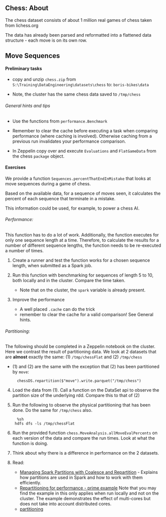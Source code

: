 Chess: About
------

The chess dataset consists of about 1 million real games of chess taken
from lichess.org

The data has already been parsed and reformatted into a flattened data
structure - each move is on its own row.

Move Sequences
--------------

#### Preliminary tasks
- copy and unzip `chess.zip` from
`S:\Training\DataEngineering\datasets\chess` to: `boris-bikes\data`

- Note, the cluster has the same chess data saved to `/tmp/chess`

###### General hints and tips

- Use the functions from `performance.Benchmark`

- Remember to clear the cache before executing a task
    when comparing performance (where caching is involved).
    Otherwise caching from a previous run
    invalidates your performance comparison.

- In Zeppelin copy over and execute `Evaluations` and `FlatGameData`
    from the chess `package` object.

#### Exercises

We provide a function `Sequences.percentThatEndInMistake` that looks at
move sequences during a game of chess.

Based on the available data, for a sequence of moves seen,
it calculates the percent of each sequence that terminate in a mistake.

This information could be used, for example, to power a chess AI.


###### Performance:

This function has to do a lot of work.
Additionally, the function executes for only one sequence length at a time.
Therefore, to calculate the results for a number of different
sequence lengths, the function needs to be re-executed a number of times.

1. Create a runner and test the function works for a chosen sequence length,
    when submitted as a Spark job.

2. Run this function with benchmarking for sequences of length 5 to 10,
    both locally and in the cluster. Compare the time taken.
    - Note that on the cluster, the `spark` variable is already present.

3. Improve the performance
    - A well placed `.cache` can do the trick
    - remember to clear the cache for a valid comparison! See General hints.

###### Partitioning:

The following should be completed in a Zeppelin notebook on the cluster.
Here we contrast the result of partitioning data. We look at 2 datasets that
are **almost** exactly the same: (1) `/tmp/chessFlat` and (2) `/tmp/chess`
- (1) and (2) are the same with the exception that (2) has been partitioned by `move`:

        chessDS.repartition($"move").write.parquet("/tmp/chess")

4. Load the data from (1). Call a function on the DataSet
    api to observe the partition size of the underlying rdd.
    Compare this to that of (2)

5. Run the following to observe the physical partitioning that has been
    done. Do the same for `/tmp/chess` also.

         %sh
        hdfs dfs -ls /tmp/chessFlat

6. Run the provided function `chess.MoveAnalysis.allMoveEvalPercents`
    on each version of the data and compare the run times. Look at what
    the function is doing.

7. Think about why there is a difference in performance on the 2 datasets.

8. Read:
    - [Managing Spark Partitions with Coalesce and Repartition](https://hackernoon.com/managing-spark-partitions-with-coalesce-and-repartition-4050c57ad5c4) -
    Explains how partitions are used in Spark and how to work with them efficiently.
    - [Repartitioning for performance - prime example](http://dev.sortable.com/spark-repartition/)
    Note that you may find the example in this only applies when run locally and not on the cluster.
    The example demonstrates the effect of multi-cores but does not take into account
    distributed cores.
    - [partitioning](http://parrotprediction.com/partitioning-in-apache-spark/)
